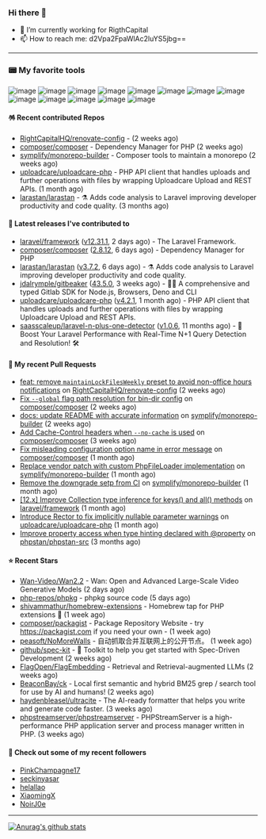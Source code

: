 ### Hi there 👋

- 🔭 I’m currently working for RigthCapital
- 📫 How to reach me: d2Vpa2FpaWlAc2luYS5jbg==

---

### 📟 My favorite tools
![image](https://img.shields.io/badge/Laravel-FF2D20?style=for-the-badge&logo=laravel&logoColor=white)
![image](http://img.shields.io/badge/-PHPStorm-181717?style=for-the-badge&logo=phpstorm&logoColor=white)
![image](https://img.shields.io/badge/Github%20Actions-282a2e?style=for-the-badge&logo=githubactions&logoColor=367cfe)
![image](https://img.shields.io/badge/Jira-0052CC?style=for-the-badge&logo=Jira&logoColor=white)
![image](https://img.shields.io/badge/Sentry-black?style=for-the-badge&logo=Sentry&logoColor=#362D59)
![image](https://img.shields.io/badge/ChatGPT-74aa9c?style=for-the-badge&logo=openai&logoColor=white)
![image](https://img.shields.io/badge/Medium-12100E?style=for-the-badge&logo=medium&logoColor=white)
![image](https://img.shields.io/badge/RSS-FFA500?style=for-the-badge&logo=rss&logoColor=white)
![image](https://img.shields.io/badge/Amazon_AWS-FF9900?style=for-the-badge&logo=amazonaws&logoColor=white)
![image](https://img.shields.io/badge/Slack-4A154B?style=for-the-badge&logo=slack&logoColor=white)
![image](https://img.shields.io/badge/Zoom-2D8CFF?style=for-the-badge&logo=zoom&logoColor=white)
![image](https://img.shields.io/badge/Netflix-E50914?style=for-the-badge&logo=netflix&logoColor=white)
![image](https://img.shields.io/badge/Spotify-1ED760?&style=for-the-badge&logo=spotify&logoColor=white)

#### 🪅 Recent contributed Repos

- [RightCapitalHQ/renovate-config](https://github.com/RightCapitalHQ/renovate-config) -  (2 weeks ago)
- [composer/composer](https://github.com/composer/composer) - Dependency Manager for PHP (2 weeks ago)
- [symplify/monorepo-builder](https://github.com/symplify/monorepo-builder) - Composer tools to maintain a monorepo (2 weeks ago)
- [uploadcare/uploadcare-php](https://github.com/uploadcare/uploadcare-php) - PHP API client that handles uploads and further operations with files by wrapping Uploadcare Upload and REST APIs. (1 month ago)
- [larastan/larastan](https://github.com/larastan/larastan) - ⚗️ Adds code analysis to Laravel improving developer productivity and code quality. (3 months ago)

#### 🔭 Latest releases I've contributed to

- [laravel/framework](https://github.com/laravel/framework) ([v12.31.1](https://github.com/laravel/framework/releases/tag/v12.31.1), 2 days ago) - The Laravel Framework.
- [composer/composer](https://github.com/composer/composer) ([2.8.12](https://github.com/composer/composer/releases/tag/2.8.12), 6 days ago) - Dependency Manager for PHP
- [larastan/larastan](https://github.com/larastan/larastan) ([v3.7.2](https://github.com/larastan/larastan/releases/tag/v3.7.2), 6 days ago) - ⚗️ Adds code analysis to Laravel improving developer productivity and code quality.
- [jdalrymple/gitbeaker](https://github.com/jdalrymple/gitbeaker) ([43.5.0](https://github.com/jdalrymple/gitbeaker/releases/tag/43.5.0), 3 weeks ago) - 🦊🧪 A comprehensive and typed Gitlab SDK for Node.js, Browsers, Deno and CLI 
- [uploadcare/uploadcare-php](https://github.com/uploadcare/uploadcare-php) ([v4.2.1](https://github.com/uploadcare/uploadcare-php/releases/tag/v4.2.1), 1 month ago) - PHP API client that handles uploads and further operations with files by wrapping Uploadcare Upload and REST APIs.
- [saasscaleup/laravel-n-plus-one-detector](https://github.com/saasscaleup/laravel-n-plus-one-detector) ([v1.0.6](https://github.com/saasscaleup/laravel-n-plus-one-detector/releases/tag/v1.0.6), 11 months ago) - 🚀 Boost Your Laravel Performance with Real-Time N&#43;1 Query Detection and Resolution! 🛠️

#### 🔨 My recent Pull Requests

- [feat: remove `maintainLockFilesWeekly` preset to avoid non-office hours notifications](https://github.com/RightCapitalHQ/renovate-config/pull/219) on [RightCapitalHQ/renovate-config](https://github.com/RightCapitalHQ/renovate-config) (2 weeks ago)
- [Fix `--global` flag path resolution for bin-dir config](https://github.com/composer/composer/pull/12537) on [composer/composer](https://github.com/composer/composer) (2 weeks ago)
- [docs: update README with accurate information](https://github.com/symplify/monorepo-builder/pull/89) on [symplify/monorepo-builder](https://github.com/symplify/monorepo-builder) (2 weeks ago)
- [Add Cache-Control headers when `--no-cache` is used](https://github.com/composer/composer/pull/12527) on [composer/composer](https://github.com/composer/composer) (3 weeks ago)
- [Fix misleading configuration option name in error message](https://github.com/composer/composer/pull/12498) on [composer/composer](https://github.com/composer/composer) (1 month ago)
- [Replace vendor patch with custom PhpFileLoader implementation](https://github.com/symplify/monorepo-builder/pull/85) on [symplify/monorepo-builder](https://github.com/symplify/monorepo-builder) (1 month ago)
- [Remove the downgrade setp from CI](https://github.com/symplify/monorepo-builder/pull/81) on [symplify/monorepo-builder](https://github.com/symplify/monorepo-builder) (1 month ago)
- [[12.x] Improve Collection type inference for keys() and all() methods](https://github.com/laravel/framework/pull/56546) on [laravel/framework](https://github.com/laravel/framework) (1 month ago)
- [Introduce Rector to fix implicitly nullable parameter warnings](https://github.com/uploadcare/uploadcare-php/pull/218) on [uploadcare/uploadcare-php](https://github.com/uploadcare/uploadcare-php) (1 month ago)
- [Improve property access when type hinting declared with @property](https://github.com/phpstan/phpstan-src/pull/4075) on [phpstan/phpstan-src](https://github.com/phpstan/phpstan-src) (3 months ago)

#### ⭐ Recent Stars

- [Wan-Video/Wan2.2](https://github.com/Wan-Video/Wan2.2) - Wan: Open and Advanced Large-Scale Video Generative Models (2 days ago)
- [php-repos/phpkg](https://github.com/php-repos/phpkg) - phpkg source code (5 days ago)
- [shivammathur/homebrew-extensions](https://github.com/shivammathur/homebrew-extensions) - Homebrew tap for PHP extensions :beers: (1 week ago)
- [composer/packagist](https://github.com/composer/packagist) - Package Repository Website - try https://packagist.com if you need your own - (1 week ago)
- [peasoft/NoMoreWalls](https://github.com/peasoft/NoMoreWalls) - 自动抓取合并互联网上的公开节点。 (1 week ago)
- [github/spec-kit](https://github.com/github/spec-kit) - 💫 Toolkit to help you get started with Spec-Driven Development (2 weeks ago)
- [FlagOpen/FlagEmbedding](https://github.com/FlagOpen/FlagEmbedding) - Retrieval and Retrieval-augmented LLMs (2 weeks ago)
- [BeaconBay/ck](https://github.com/BeaconBay/ck) - Local first semantic and hybrid BM25 grep / search tool for use by AI and humans!  (2 weeks ago)
- [haydenbleasel/ultracite](https://github.com/haydenbleasel/ultracite) - The AI-ready formatter that helps you write and generate code faster. (3 weeks ago)
- [phpstreamserver/phpstreamserver](https://github.com/phpstreamserver/phpstreamserver) - PHPStreamServer is a high-performance PHP application server and process manager written in PHP. (3 weeks ago)

#### 👯 Check out some of my recent followers

- [PinkChampagne17](https://github.com/PinkChampagne17)
- [seckinyasar](https://github.com/seckinyasar)
- [helallao](https://github.com/helallao)
- [XiaomingX](https://github.com/XiaomingX)
- [NoirJ0e](https://github.com/NoirJ0e)


---



[![Anurag's github stats](https://github-readme-stats.vercel.app/api?username=kayw-geek&show_icons=true&theme=onedark)](https://github.com/kayw-geek)
